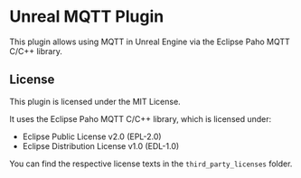 # Unreal MQTT Plugin

This plugin allows using MQTT in Unreal Engine via the Eclipse Paho MQTT C/C++ library.

## License

This plugin is licensed under the MIT License.

It uses the Eclipse Paho MQTT C/C++ library, which is licensed under:
- Eclipse Public License v2.0 (EPL-2.0)
- Eclipse Distribution License v1.0 (EDL-1.0)

You can find the respective license texts in the `third_party_licenses` folder.
